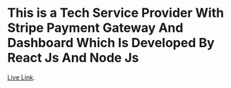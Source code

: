 # This is a Tech Service Provider With Stripe Payment Gateway And Dashboard Which Is Developed By React Js And Node Js

[Live Link](https://tech-zone-8a378.web.app/).
